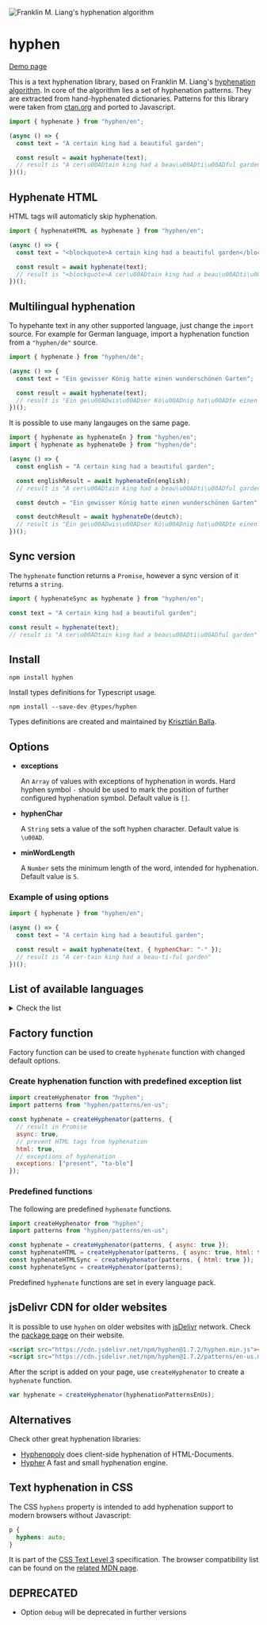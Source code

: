 ![Franklin M. Liang's hyphenation algorithm](https://ytiurin.github.io/hyphen/01.png)

# hyphen

[Demo page](https://ytiurin.github.io/hyphen/)

This is a text hyphenation library, based on Franklin M. Liang's [hyphenation algorithm](https://tug.org/docs/liang/ "Frank Liang wrote his Stanford Ph.D. thesis on a hyphenation algorithm that is standard in TeX, and has been adapted to numerous languages."). In core of the algorithm lies a set of hyphenation patterns. They are extracted from hand-hyphenated dictionaries. Patterns for this library were taken from [ctan.org](https://ctan.org/ "The Comprehensive TEX Archive Network (CTAN) is the central place for all kinds of material around TEX.") and ported to Javascript.

```javascript
import { hyphenate } from "hyphen/en";

(async () => {
  const text = "A certain king had a beautiful garden";

  const result = await hyphenate(text);
  // result is "A cer\u00ADtain king had a beau\u00ADti\u00ADful garden"
})();
```

## Hyphenate HTML

HTML tags will automaticly skip hyphenation.

```javascript
import { hyphenateHTML as hyphenate } from "hyphen/en";

(async () => {
  const text = "<blockquote>A certain king had a beautiful garden</blockquote>";

  const result = await hyphenate(text);
  // result is "<blockquote>A cer\u00ADtain king had a beau\u00ADti\u00ADful garden</blockquote>"
})();
```

## Multilingual hyphenation

To hypehante text in any other supported language, just change the `import` source. For example for German language, import a hyphenation function from a `"hyphen/de"` source.

```javascript
import { hyphenate } from "hyphen/de";

(async () => {
  const text = "Ein gewisser König hatte einen wunderschönen Garten";

  const result = await hyphenate(text);
  // result is "Ein ge\u00ADwis\u00ADser Kö\u00ADnig hat\u00ADte einen wun\u00ADder\u00ADschö\u00ADnen Gar\u00ADten"
})();
```

It is possible to use many langauges on the same page.

```javascript
import { hyphenate as hyphenateEn } from "hyphen/en";
import { hyphenate as hyphenateDe } from "hyphen/de";

(async () => {
  const english = "A certain king had a beautiful garden";

  const englishResult = await hyphenateEn(english);
  // result is "A cer\u00ADtain king had a beau\u00ADti\u00ADful garden"

  const deutch = "Ein gewisser König hatte einen wunderschönen Garten";

  const deutchResult = await hyphenateDe(deutch);
  // result is "Ein ge\u00ADwis\u00ADser Kö\u00ADnig hat\u00ADte einen wun\u00ADder\u00ADschö\u00ADnen Gar\u00ADten"
})();
```

## Sync version

The `hyphenate` function returns a `Promise`, however a sync version of it returns a `string`.

```javascript
import { hyphenateSync as hyphenate } from "hyphen/en";

const text = "A certain king had a beautiful garden";

const result = hyphenate(text);
// result is "A cer\u00ADtain king had a beau\u00ADti\u00ADful garden"
```

## Install

```
npm install hyphen
```

Install types definitions for Typescript usage.

```
npm install --save-dev @types/hyphen
```
Types definitions are created and maintained by [Krisztián Balla](https://github.com/krisztianb).

## Options

- **exceptions**

  An `Array` of values with exceptions of hyphenation in words. Hard hyphen symbol `-` should be used to mark the position of further configured hyphenation symbol. Default value is `[]`.

- **hyphenChar**

  A `String` sets a value of the soft hyphen character. Default value is `\u00AD`.

- **minWordLength**

  A `Number` sets the minimum length of the word, intended for hyphenation. Default value is `5`.

### Example of using options

```javascript
import { hyphenate } from "hyphen/en";

(async () => {
  const text = "A certain king had a beautiful garden";

  const result = await hyphenate(text, { hyphenChar: "-" });
  // result is "A cer-tain king had a beau-ti-ful garden"
})();
```

## List of available languages

<details>
  <summary>Check the list</summary>

- Afrikaans language

```javascript
import { hyphenate } from "hyphen/af";
```

- Assamese language

```javascript
import { hyphenate } from "hyphen/as";
```

- Belarusian language

```javascript
import { hyphenate } from "hyphen/be";
```

- Bulgarian language

```javascript
import { hyphenate } from "hyphen/bg";
```

- Bengali language

```javascript
import { hyphenate } from "hyphen/bn";
```

- Catalan language

```javascript
import { hyphenate } from "hyphen/ca";
```

- Coptic language

```javascript
import { hyphenate } from "hyphen/cop";
```

- Czech language

```javascript
import { hyphenate } from "hyphen/cs";
```

- Welsh language

```javascript
import { hyphenate } from "hyphen/cy";
```

- Church Slavonic language

```javascript
import { hyphenate } from "hyphen/cu";
```

- Danish language

```javascript
import { hyphenate } from "hyphen/da";
```

- German, traditional spelling

```javascript
import { hyphenate } from "hyphen/de-1901";
```

- German, reformed spelling

```javascript
import { hyphenate } from "hyphen/de-1996";
```

- German, traditional Swiss spelling

```javascript
import { hyphenate } from "hyphen/de-CH-1901";
```

- Modern Greek, monotonic spelling

```javascript
import { hyphenate } from "hyphen/el-monoton";
```

- Modern Greek, polytonic spelling

```javascript
import { hyphenate } from "hyphen/el-polyton";
```

- English, British spelling language

```javascript
import { hyphenate } from "hyphen/en-gb";
```

- English, American spelling language

```javascript
import { hyphenate } from "hyphen/en-us";
```

- Spanish language

```javascript
import { hyphenate } from "hyphen/es";
```

- Estonian language

```javascript
import { hyphenate } from "hyphen/et";
```

- Basque language

```javascript
import { hyphenate } from "hyphen/eu";
```

- Finnish language

```javascript
import { hyphenate } from "hyphen/fi";
```

- French language

```javascript
import { hyphenate } from "hyphen/fr";
```

- Friulan language

```javascript
import { hyphenate } from "hyphen/fur";
```

- Irish language

```javascript
import { hyphenate } from "hyphen/ga";
```

- Galician language

```javascript
import { hyphenate } from "hyphen/gl";
```

- Ancient Greek language

```javascript
import { hyphenate } from "hyphen/grc";
```

- Gujarati language

```javascript
import { hyphenate } from "hyphen/gu";
```

- Hindi language

```javascript
import { hyphenate } from "hyphen/hi";
```

- Croatian language

```javascript
import { hyphenate } from "hyphen/hr";
```

- Upper Sorbian language

```javascript
import { hyphenate } from "hyphen/hsb";
```

- Hungarian language

```javascript
import { hyphenate } from "hyphen/hu";
```

- Armenian language

```javascript
import { hyphenate } from "hyphen/hy";
```

- Interlingua language

```javascript
import { hyphenate } from "hyphen/ia";
```

- Bahasa Indonesia, Indonesian language

```javascript
import { hyphenate } from "hyphen/id";
```

- Icelandic language

```javascript
import { hyphenate } from "hyphen/is";
```

- Italian language

```javascript
import { hyphenate } from "hyphen/it";
```

- Georgian language

```javascript
import { hyphenate } from "hyphen/ka";
```

- Kurmanji, Northern Kurdish language

```javascript
import { hyphenate } from "hyphen/kmr";
```

- Kannada language

```javascript
import { hyphenate } from "hyphen/kn";
```

- Classical Latin language

```javascript
import { hyphenate } from "hyphen/la-x-classic";
```

- Liturgical Latin language

```javascript
import { hyphenate } from "hyphen/la-x-liturgic";
```

- Latin language

```javascript
import { hyphenate } from "hyphen/la";
```

- Lithuanian language

```javascript
import { hyphenate } from "hyphen/lt";
```

- Latvian language

```javascript
import { hyphenate } from "hyphen/lv";
```

- Malayalam language

```javascript
import { hyphenate } from "hyphen/ml";
```

- Mongolian, Cyrillic script, alternative patterns

```javascript
import { hyphenate } from "hyphen/mn-cyrl-x-lmc";
```

- Mongolian, Cyrillic script

```javascript
import { hyphenate } from "hyphen/mn-cyrl";
```

- Marathi language

```javascript
import { hyphenate } from "hyphen/mr";
```

- Multiple languages using the Ethiopic scripts

```javascript
import { hyphenate } from "hyphen/mul-ethi";
```

- Norwegian Bokmål, bokmål, norsk bokmål language

```javascript
import { hyphenate } from "hyphen/nb";
```

- Dutch language

```javascript
import { hyphenate } from "hyphen/nl";
```

- Norwegian Nynorsk, nynorsk language

```javascript
import { hyphenate } from "hyphen/nn";
```

- Norwegian, norsk language

```javascript
import { hyphenate } from "hyphen/no";
```

- Occitan language

```javascript
import { hyphenate } from "hyphen/oc";
```

- Odia, Oriya language

```javascript
import { hyphenate } from "hyphen/or";
```

- Panjabi, Punjabi language

```javascript
import { hyphenate } from "hyphen/pa";
```

- Pāli language

```javascript
import { hyphenate } from "hyphen/pi";
```

- Polish language

```javascript
import { hyphenate } from "hyphen/pl";
```

- Piedmontese language

```javascript
import { hyphenate } from "hyphen/pms";
```

- Portuguese language

```javascript
import { hyphenate } from "hyphen/pt";
```

- Romansh language

```javascript
import { hyphenate } from "hyphen/rm";
```

- Romanian language

```javascript
import { hyphenate } from "hyphen/ro";
```

- Russian language

```javascript
import { hyphenate } from "hyphen/ru";
```

- Sanskrit language

```javascript
import { hyphenate } from "hyphen/sa";
```

- Serbocroatian, Cyrillic script

```javascript
import { hyphenate } from "hyphen/sh-cyrl";
```

- Serbocroatian, Latin script

```javascript
import { hyphenate } from "hyphen/sh-latn";
```

- Slovak language

```javascript
import { hyphenate } from "hyphen/sk";
```

- Slovenian language

```javascript
import { hyphenate } from "hyphen/sl";
```

- Serbian, Cyrillic script

```javascript
import { hyphenate } from "hyphen/sr-cyrl";
```

- Swedish language

```javascript
import { hyphenate } from "hyphen/sv";
```

- Tamil language

```javascript
import { hyphenate } from "hyphen/ta";
```

- Telugu language

```javascript
import { hyphenate } from "hyphen/te";
```

- Thai language

```javascript
import { hyphenate } from "hyphen/th";
```

- Turkmen language

```javascript
import { hyphenate } from "hyphen/tk";
```

- Turkish language

```javascript
import { hyphenate } from "hyphen/tr";
```

- Ukrainian language

```javascript
import { hyphenate } from "hyphen/uk";
```

- Mandarin Chinese, pinyin transliteration

```javascript
import { hyphenate } from "hyphen/zh-latn-pinyin";
```

### Aliases for specific languages

- Alias for `hyphen/de-1996`

```javascript
import { hyphenate } from "hyphen/de";
```

- Alias for `hyphen/el-monoton`

```javascript
import { hyphenate } from "hyphen/el";
```

- Alias for `hyphen/en-us`

```javascript
import { hyphenate } from "hyphen/en";
```

- Alias for `hyphen/mul-ethi`

```javascript
import { hyphenate } from "hyphen/ethi";
```

- Alias for `hyphen/mn-cyrl`

```javascript
import { hyphenate } from "hyphen/mn";
```

- Alias for `hyphen/sh-cyrl`

```javascript
import { hyphenate } from "hyphen/sh";
```

- Alias for `hyphen/sr-cyrl`

```javascript
import { hyphenate } from "hyphen/sr";
```

- Alias for `hyphen/zh-latn-pinyin`

```javascript
import { hyphenate } from "hyphen/zh";
```

</details>

## Factory function

Factory function can be used to create `hyphenate` function with changed default options.

### Create hyphenation function with predefined exception list

```javascript
import createHyphenator from "hyphen";
import patterns from "hyphen/patterns/en-us";

const hyphenate = createHyphenator(patterns, {
  // result in Promise
  async: true,
  // prevent HTML tags from hyphenation
  html: true,
  // exceptions of hyphenation
  exceptions: ["present", "ta-ble"]
});
```

### Predefined functions

The following are predefined `hyphenate` functions.

```javascript
import createHyphenator from "hyphen";
import patterns from "hyphen/patterns/en-us";

const hyphenate = createHyphenator(patterns, { async: true });
const hyphenateHTML = createHyphenator(patterns, { async: true, html: true });
const hyphenateHTMLSync = createHyphenator(patterns, { html: true });
const hyphenateSync = createHyphenator(patterns);
```

Predefined `hyphenate` functions are set in every language pack.

## jsDelivr CDN for older websites

It is possible to use `hyphen` on older websites with [jsDelivr](https://www.jsdelivr.com/) network. Check the [package page](https://www.jsdelivr.com/package/npm/hyphen) on their website.

```html
<script src="https://cdn.jsdelivr.net/npm/hyphen@1.7.2/hyphen.min.js"></script>
<script src="https://cdn.jsdelivr.net/npm/hyphen@1.7.2/patterns/en-us.min.js"></script>
```

After the script is added on your page, use `createHyphenator` to create a `hyphenate` function.

```javascript
var hyphenate = createHyphenator(hyphenationPatternsEnUs);
```

## Alternatives

Check other great hyphenation libraries:

- [Hyphenopoly](https://mnater.github.io/Hyphenopoly/) does client-side hyphenation of HTML-Documents.
- [Hypher](https://github.com/bramstein/hypher) A fast and small hyphenation engine.

## Text hyphenation in CSS

The CSS `hyphens` property is intended to add hyphenation support to modern browsers without Javascript:

```css
p {
  hyphens: auto;
}
```

It is part of the [CSS Text Level 3](https://drafts.csswg.org/css-text-3/#hyphens-property) specification. The browser compatibility list can be found on the [related MDN page](https://developer.mozilla.org/en-US/docs/Web/CSS/hyphens).

## DEPRECATED

- Option `debug` will be deprecated in further versions
